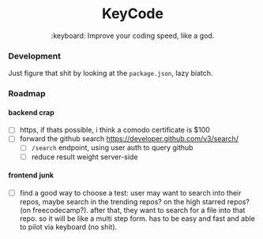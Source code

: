 <h1 align="center">KeyCode</h1>
<p align="center">:keyboard: Improve your coding speed, like a god.</p>

### Development

Just figure that shit by looking at the `package.json`, lazy biatch.

### Roadmap

#### backend crap
- [ ] https, if thats possible, i think a comodo certificate is $100
- [ ] forward the github search https://developer.github.com/v3/search/
    - [ ] `/search` endpoint, using user auth to query github
    - [ ] reduce result weight server-side

#### frontend junk
- [ ] find a good way to choose a test: user may want to search into their repos, maybe search in the trending repos? on the high starred repos? (on freecodecamp?). after that, they want to search for a file into that repo. so it will be like a multi step form. has to be easy and fast and able to pilot via keyboard (no shit).
